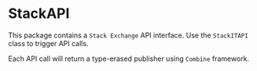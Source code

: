 # StackAPI

This package contains a `Stack Exchange` API interface.
Use the `StackITAPI` class to trigger API calls.

Each API call will return a type-erased publisher using `Combine` framework.
